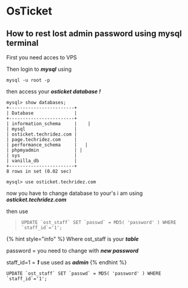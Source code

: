 # OsTicket

## How to rest lost admin password using mysql terminal

First you need acces to VPS&#x20;

Then login to _**mysql**_ using&#x20;

```
mysql -u root -p
```

then access your _**osticket database !**_

```
mysql> show databases;
+------------------------+
| Database               |
+------------------------+
| information_schema     |    |
| mysql                  |
| osticket.techridez.com |
| page.techridez.com     |
| performance_schema     |   |
| phpmyadmin             | |
| sys                    |
| vanilla_db             |
+------------------------+
8 rows in set (0.02 sec)

mysql> use osticket.techridez.com
```

now you have to change database to your's i am using _**osticket.techridez.com**_

then use&#x20;

> ``UPDATE `ost_staff` SET `passwd` = MD5( 'password' ) WHERE `staff_id`='1';``

{% hint style="info" %}
Where ost\_staff is your _**table**_

password = you need to change with _**new password**_

staff\_id=1 = _**1**_ use used as _**admin**_
{% endhint %}

```
UPDATE `ost_staff` SET `passwd` = MD5( 'password' ) WHERE `staff_id`='1'; 
```
